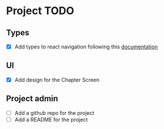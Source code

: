 # Project TODO

## Types
- [x] Add types to react navigation following this [documentation](https://reactnavigation.org/docs/typescript/)

## UI
- [x] Add design for the Chapter Screen

## Project admin
- [ ] Add a github repo for the project
- [ ] Add a README for the project
